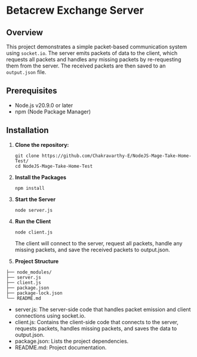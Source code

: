 # Betacrew Exchange Server

## Overview

This project demonstrates a simple packet-based communication system using `socket.io`. The server emits packets of data to the client, which requests all packets and handles any missing packets by re-requesting them from the server. The received packets are then saved to an `output.json` file.

## Prerequisites

- Node.js v20.9.0 or later
- npm (Node Package Manager)

## Installation

1. **Clone the repository:**

   ```
   git clone https://github.com/Chakravarthy-E/NodeJS-Mage-Take-Home-Test/
   cd NodeJS-Mage-Take-Home-Test
   ```
2. **Install the Packages**
   ```
   npm install
   ```
3. **Start the Server**
   ```
   node server.js
   ```
4. **Run the Client**
   ```
   node client.js
   ```
   The client will connect to the server, request all packets, handle any missing packets, and save the received packets to output.json.
5. **Project Structure**
  ```
├── node_modules/
├── server.js
├── client.js
├── package.json
├── package-lock.json
└── README.md
  ```
- server.js: The server-side code that handles packet emission and client connections using socket.io.
- client.js: Contains the client-side code that connects to the server, requests packets, handles missing packets, and saves the data to output.json.
- package.json: Lists the project dependencies.
- README.md: Project documentation.

   

